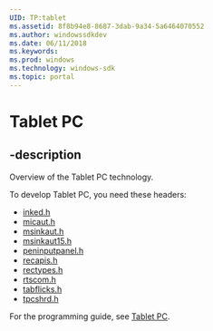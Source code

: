 ```yaml
---
UID: TP:tablet
ms.assetid: 8f8b94e8-8687-3dab-9a34-5a6464070552
ms.author: windowssdkdev
ms.date: 06/11/2018
ms.keywords: 
ms.prod: windows
ms.technology: windows-sdk
ms.topic: portal
---
```


# Tablet PC

## -description

Overview of the Tablet PC technology.

To develop Tablet PC, you need these headers:

 * [inked.h](../inked/index.md)
 * [micaut.h](../micaut/index.md)
 * [msinkaut.h](../msinkaut/index.md)
 * [msinkaut15.h](../msinkaut15/index.md)
 * [peninputpanel.h](../peninputpanel/index.md)
 * [recapis.h](../recapis/index.md)
 * [rectypes.h](../rectypes/index.md)
 * [rtscom.h](../rtscom/index.md)
 * [tabflicks.h](../tabflicks/index.md)
 * [tpcshrd.h](../tpcshrd/index.md)

For the programming guide, see [Tablet PC](/windows/desktop/tablet).

